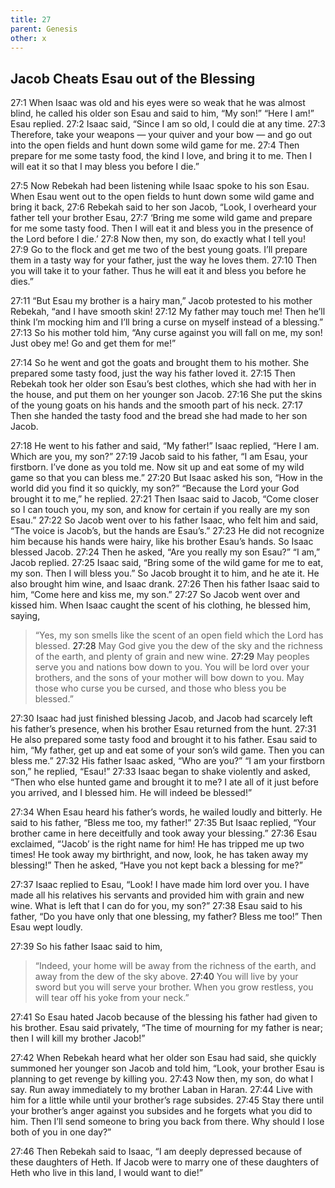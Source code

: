 ```yaml
---
title: 27
parent: Genesis
other: x
---
```


## Jacob Cheats Esau out of the Blessing

<a name="27:1">27:1</a> When Isaac was old and his eyes were so weak that he was almost blind, he called his older son Esau and said to him, “My son!” “Here I am!” Esau replied. <a name="27:2">27:2</a> Isaac said, “Since I am so old, I could die at any time. <a name="27:3">27:3</a> Therefore, take your weapons — your quiver and your bow — and go out into the open fields and hunt down some wild game for me. <a name="27:4">27:4</a> Then prepare for me some tasty food, the kind I love, and bring it to me. Then I will eat it so that I may bless you before I die.”

<a name="27:5">27:5</a> Now Rebekah had been listening while Isaac spoke to his son Esau. When Esau went out to the open fields to hunt down some wild game and bring it back, <a name="27:6">27:6</a> Rebekah said to her son Jacob, “Look, I overheard your father tell your brother Esau, <a name="27:7">27:7</a> ‘Bring me some wild game and prepare for me some tasty food. Then I will eat it and bless you in the presence of the Lord before I die.’ <a name="27:8">27:8</a> Now then, my son, do exactly what I tell you! <a name="27:9">27:9</a> Go to the flock and get me two of the best young goats. I’ll prepare them in a tasty way for your father, just the way he loves them. <a name="27:10">27:10</a> Then you will take it to your father. Thus he will eat it and bless you before he dies.”

<a name="27:11">27:11</a> “But Esau my brother is a hairy man,” Jacob protested to his mother Rebekah, “and I have smooth skin! <a name="27:12">27:12</a> My father may touch me! Then he’ll think I’m mocking him and I’ll bring a curse on myself instead of a blessing.” <a name="27:13">27:13</a> So his mother told him, “Any curse against you will fall on me, my son! Just obey me! Go and get them for me!”

<a name="27:14">27:14</a> So he went and got the goats and brought them to his mother. She prepared some tasty food, just the way his father loved it. <a name="27:15">27:15</a> Then Rebekah took her older son Esau’s best clothes, which she had with her in the house, and put them on her younger son Jacob. <a name="27:16">27:16</a> She put the skins of the young goats on his hands and the smooth part of his neck. <a name="27:17">27:17</a> Then she handed the tasty food and the bread she had made to her son Jacob.

<a name="27:18">27:18</a> He went to his father and said, “My father!” Isaac replied, “Here I am. Which are you, my son?” <a name="27:19">27:19</a> Jacob said to his father, “I am Esau, your firstborn. I’ve done as you told me. Now sit up and eat some of my wild game so that you can bless me.” <a name="27:20">27:20</a> But Isaac asked his son, “How in the world did you find it so quickly, my son?” “Because the Lord your God brought it to me,” he replied. <a name="27:21">27:21</a> Then Isaac said to Jacob, “Come closer so I can touch you, my son, and know for certain if you really are my son Esau.” <a name="27:22">27:22</a> So Jacob went over to his father Isaac, who felt him and said, “The voice is Jacob’s, but the hands are Esau’s.” <a name="27:23">27:23</a> He did not recognize him because his hands were hairy, like his brother Esau’s hands. So Isaac blessed Jacob. <a name="27:24">27:24</a> Then he asked, “Are you really my son Esau?” “I am,” Jacob replied. <a name="27:25">27:25</a> Isaac said, “Bring some of the wild game for me to eat, my son. Then I will bless you.” So Jacob brought it to him, and he ate it. He also brought him wine, and Isaac drank. <a name="27:26">27:26</a> Then his father Isaac said to him, “Come here and kiss me, my son.” <a name="27:27">27:27</a> So Jacob went over and kissed him. When Isaac caught the scent of his clothing, he blessed him, saying,

> “Yes, my son smells
> like the scent of an open field
> which the Lord has blessed.
> <a name="27:28">27:28</a> May God give you
> the dew of the sky
> and the richness of the earth,
> and plenty of grain and new wine.
> <a name="27:29">27:29</a> May peoples serve you
> and nations bow down to you.
> You will be lord over your brothers,
> and the sons of your mother will bow down to you.
> May those who curse you be cursed,
> and those who bless you be blessed.”

<a name="27:30">27:30</a> Isaac had just finished blessing Jacob, and Jacob had scarcely left his father’s presence, when his brother Esau returned from the hunt. <a name="27:31">27:31</a> He also prepared some tasty food and brought it to his father. Esau said to him, “My father, get up and eat some of your son’s wild game. Then you can bless me.” <a name="27:32">27:32</a> His father Isaac asked, “Who are you?” “I am your firstborn son,” he replied, “Esau!” <a name="27:33">27:33</a> Isaac began to shake violently and asked, “Then who else hunted game and brought it to me? I ate all of it just before you arrived, and I blessed him. He will indeed be blessed!”

<a name="27:34">27:34</a> When Esau heard his father’s words, he wailed loudly and bitterly. He said to his father, “Bless me too, my father!” <a name="27:35">27:35</a> But Isaac replied, “Your brother came in here deceitfully and took away your blessing.” <a name="27:36">27:36</a> Esau exclaimed, “‘Jacob’ is the right name for him! He has tripped me up two times! He took away my birthright, and now, look, he has taken away my blessing!” Then he asked, “Have you not kept back a blessing for me?”

<a name="27:37">27:37</a> Isaac replied to Esau, “Look! I have made him lord over you. I have made all his relatives his servants and provided him with grain and new wine. What is left that I can do for you, my son?” <a name="27:38">27:38</a> Esau said to his father, “Do you have only that one blessing, my father? Bless me too!” Then Esau wept loudly.

<a name="27:39">27:39</a> So his father Isaac said to him,

> “Indeed, your home will be
> away from the richness of the earth,
> and away from the dew of the sky above.
> <a name="27:40">27:40</a> You will live by your sword
> but you will serve your brother.
> When you grow restless,
> you will tear off his yoke
> from your neck.”

<a name="27:41">27:41</a> So Esau hated Jacob because of the blessing his father had given to his brother. Esau said privately, “The time of mourning for my father is near; then I will kill my brother Jacob!”

<a name="27:42">27:42</a> When Rebekah heard what her older son Esau had said, she quickly summoned her younger son Jacob and told him, “Look, your brother Esau is planning to get revenge by killing you. <a name="27:43">27:43</a> Now then, my son, do what I say. Run away immediately to my brother Laban in Haran. <a name="27:44">27:44</a> Live with him for a little while until your brother’s rage subsides. <a name="27:45">27:45</a> Stay there until your brother’s anger against you subsides and he forgets what you did to him. Then I’ll send someone to bring you back from there. Why should I lose both of you in one day?”

<a name="27:46">27:46</a> Then Rebekah said to Isaac, “I am deeply depressed because of these daughters of Heth. If Jacob were to marry one of these daughters of Heth who live in this land, I would want to die!”
